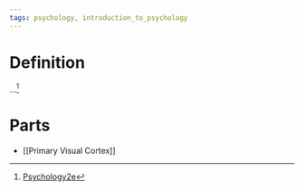 ```yaml
---
tags: psychology, introduction_to_psychology
---
```


# Definition

...[^1]

# Parts
- [[Primary Visual Cortex]]

[^1]: [Psychology2e](zotero://open-pdf/library/items/SSTBV7L5?page=103)